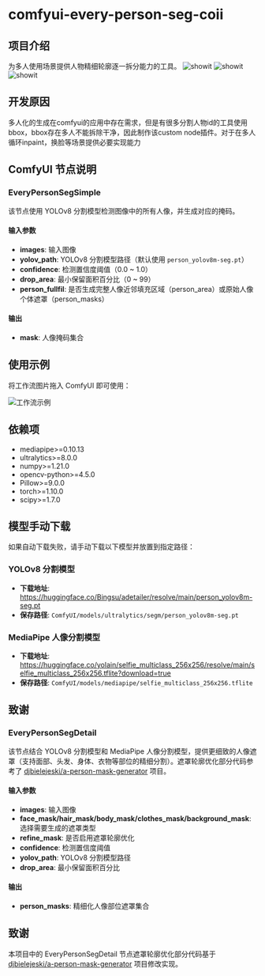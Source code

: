 # comfyui-every-person-seg-coii
## 项目介绍
为多人使用场景提供人物精细轮廓逐一拆分能力的工具。
![showit](https://github.com/CoiiChan/comfyui-every-person-seg-coii/blob/main/example/exampler_everypersonsimple.gif)
![showit]([example/exampler_person_area.gif](https://github.com/CoiiChan/comfyui-every-person-seg-coii/blob/main/example/exampler_person_area.gif))
![showit]([example/exampler_everypersonsimple.gif](https://github.com/CoiiChan/comfyui-every-person-seg-coii/blob/main/example/exampler_everypersonsegdetail.gif))

## 开发原因
多人化的生成在comfyui的应用中存在需求，但是有很多分割人物id的工具使用bbox，bbox存在多人不能拆除干净，因此制作该custom node插件。对于在多人循环inpaint，换脸等场景提供必要实现能力

## ComfyUI 节点说明

### EveryPersonSegSimple

该节点使用 YOLOv8 分割模型检测图像中的所有人像，并生成对应的掩码。


#### 输入参数
- **images**: 输入图像
- **yolov_path**: YOLOv8 分割模型路径（默认使用 `person_yolov8m-seg.pt`）
- **confidence**: 检测置信度阈值（0.0 ~ 1.0）
- **drop_area**: 最小保留面积百分比（0 ~ 99）
- **person_fullfil**: 是否生成完整人像近邻填充区域（person_area）或原始人像个体遮罩（person_masks）

#### 输出
- **mask**: 人像掩码集合

## 使用示例

将工作流图片拖入 ComfyUI 即可使用：

![工作流示例](readme/ComfyUI-workflow.png)


## 依赖项
- mediapipe>=0.10.13
- ultralytics>=8.0.0
- numpy>=1.21.0
- opencv-python>=4.5.0
- Pillow>=9.0.0
- torch>=1.10.0
- scipy>=1.7.0


## 模型手动下载

如果自动下载失败，请手动下载以下模型并放置到指定路径：

### YOLOv8 分割模型
- **下载地址**: https://huggingface.co/Bingsu/adetailer/resolve/main/person_yolov8m-seg.pt
- **保存路径**: `ComfyUI/models/ultralytics/segm/person_yolov8m-seg.pt`

### MediaPipe 人像分割模型
- **下载地址**: https://huggingface.co/yolain/selfie_multiclass_256x256/resolve/main/selfie_multiclass_256x256.tflite?download=true
- **保存路径**: `ComfyUI/models/mediapipe/selfie_multiclass_256x256.tflite`

## 致谢
### EveryPersonSegDetail

该节点结合 YOLOv8 分割模型和 MediaPipe 人像分割模型，提供更细致的人像遮罩（支持面部、头发、身体、衣物等部位的精细分割）。遮罩轮廓优化部分代码参考了 [djbielejeski/a-person-mask-generator](https://github.com/djbielejeski/a-person-mask-generator) 项目。

#### 输入参数
- **images**: 输入图像
- **face_mask/hair_mask/body_mask/clothes_mask/background_mask**: 选择需要生成的遮罩类型
- **refine_mask**: 是否启用遮罩轮廓优化
- **confidence**: 检测置信度阈值
- **yolov_path**: YOLOv8 分割模型路径
- **drop_area**: 最小保留面积百分比

#### 输出
- **person_masks**: 精细化人像部位遮罩集合

## 致谢
本项目中的 EveryPersonSegDetail 节点遮罩轮廓优化部分代码基于 [djbielejeski/a-person-mask-generator](https://github.com/djbielejeski/a-person-mask-generator) 项目修改实现。


